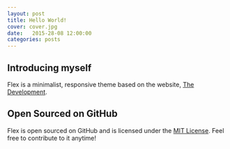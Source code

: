 ```yaml
---
layout: post
title: Hello World!
cover: cover.jpg
date:   2015-28-08 12:00:00
categories: posts
---
```


## Introducing myself

Flex is a minimalist, responsive theme based on the website, [The Development](http://thedevelopment.co).

## Open Sourced on GitHub

Flex is open sourced on GitHub and is licensed under the [MIT License](http://opensource.org/licenses/MIT). Feel free to contribute to it anytime!
